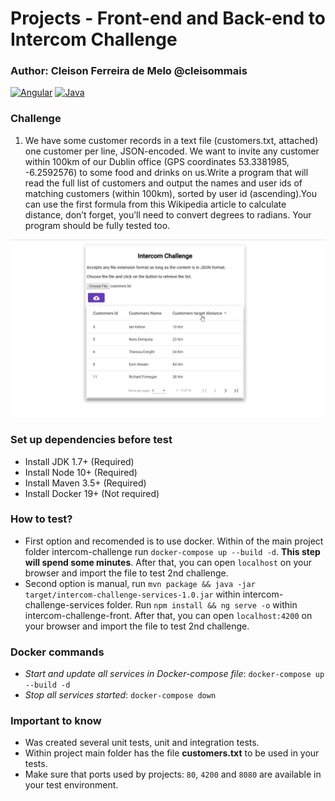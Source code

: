# Projects - Front-end and Back-end to Intercom Challenge

### Author: Cleison Ferreira de Melo @cleisommais

[![Angular](https://img.shields.io/badge/Angular-8.0.0-DD0031.svg)](https://angular.io/)
[![Java](https://img.shields.io/badge/Java-7.0-A41F16.svg)](https://www.java.com/)

### Challenge

1. We have some customer records in a text file (customers.txt, attached) one customer per line, JSON-encoded. We want to invite any customer within 100km of our Dublin office (GPS coordinates 53.3381985, -6.2592576) to some food and drinks on us.Write a program that will read the full list of customers and output the names and user ids of matching customers (within 100km), sorted by user id (ascending).You can use the first formula from this Wikipedia article to calculate distance, don’t forget, you’ll need to convert degrees to radians. Your program should be fully tested too.

![alt text](image.png)

### Set up dependencies before test
* Install JDK 1.7+ (Required)
* Install Node 10+ (Required)
* Install Maven 3.5+ (Required)
* Install Docker 19+ (Not required)

### How to test?

* First option and recomended is to use docker. Within of the main project folder intercom-challenge run `docker-compose up --build -d`. **This step will spend some minutes**. After that, you can open `localhost` on your browser and import the file to test 2nd challenge.
* Second option is manual, run `mvn package && java -jar target/intercom-challenge-services-1.0.jar` within intercom-challenge-services folder. Run `npm install && ng serve -o` within intercom-challenge-front. After that, you can open `localhost:4200` on your browser and import the file to test 2nd challenge.

### Docker commands
- *Start and update all services in Docker-compose file*: `docker-compose up --build -d`
- *Stop all services started*: `docker-compose down`

### Important to know
- Was created several unit tests, unit and integration tests. 
- Within project main folder has the file **customers.txt** to be used in your tests.
- Make sure that ports used by projects: `80`, `4200` and `8080` are available in your test environment.


